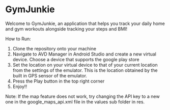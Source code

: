 # GymJunkie

Welcome to GymJunkie, an application that helps you track your daily home and gym workouts alongside tracking your steps and BMI!

How to Run:

1. Clone the repository onto your machine
2. Navigate to AVD Manager in Android Studio and create a new virtual device. Choose a device that supports the google play store
3. Set the location on your virtual device to that of your current location from the settings of the emulator. This is the location obtained by the built in GPS sensor of the emulator.
4. Press the Play button in the top right corner
5. Enjoy!!

Note: If the map feature does not work, try changing the API key to a new one in the google_maps_api.xml file in the values sub folder in res.
